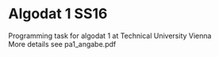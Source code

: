 # Algodat 1 SS16

Programming task for algodat 1 at Technical University Vienna\
More details see pa1_angabe.pdf
